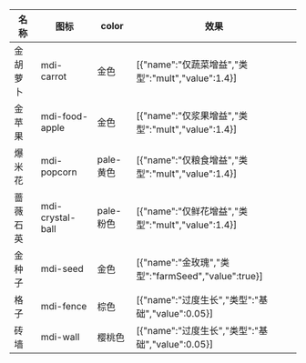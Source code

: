 | 名称  | 图标  | color | 效果  |
| --- | --- | ----- | --- |
| 金胡萝卜 | mdi-carrot | 金色 | [{"name":"仅蔬菜增益","类型":"mult","value":1.4}] |
| 金苹果 | mdi-food-apple | 金色 | [{"name":"仅浆果增益","类型":"mult","value":1.4}] |
| 爆米花 | mdi-popcorn | pale-黄色 | [{"name":"仅粮食增益","类型":"mult","value":1.4}] |
| 蔷薇石英 | mdi-crystal-ball | pale-粉色 | [{"name":"仅鲜花增益","类型":"mult","value":1.4}] |
| 金种子 | mdi-seed | 金色 | [{"name":"金玫瑰","类型":"farmSeed","value":true}] |
| 格子 | mdi-fence | 棕色 | [{"name":"过度生长","类型":"基础","value":0.05}] |
| 砖墙 | mdi-wall | 樱桃色 | [{"name":"过度生长","类型":"基础","value":0.05}] |
